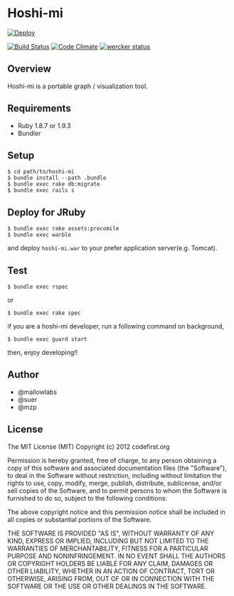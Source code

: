 Hoshi-mi
========================================

[![Deploy](https://www.herokucdn.com/deploy/button.png)](https://heroku.com/deploy)

[![Build Status](https://secure.travis-ci.org/codefirst/hoshi-mi.png?branch=master)](http://travis-ci.org/codefirst/hoshi-mi)
[![Code Climate](https://codeclimate.com/github/codefirst/hoshi-mi.png)](https://codeclimate.com/github/codefirst/hoshi-mi)
[![wercker status](https://app.wercker.com/status/cb81a88dbe4a226d0f71f8132980912d/s/ "wercker status")](https://app.wercker.com/project/bykey/cb81a88dbe4a226d0f71f8132980912d)

Overview
------------------------------
Hoshi-mi is a portable graph / visualization tool.

Requirements
------------------------------

 * Ruby 1.8.7 or 1.9.3
 * Bundler

Setup
------------------------------

    $ cd path/to/hoshi-mi
    $ bundle install --path .bundle
    $ bundle exec rake db:migrate
    $ bundle exec rails s

Deploy for JRuby
------------------------------

    $ bundle exec rake assets:precomile
    $ bundle exec warble

and deploy `hoshi-mi.war` to your prefer application server(e.g. Tomcat).

Test
------------------------------

    $ bundle exec rspec

or

    $ bundle exec rake spec

if you are a hoshi-mi developer, run a following command on background,

    $ bundle exec guard start

then, enjoy developing!!

Author
------------------------------

 * @mallowlabs
 * @suer
 * @mzp

License
------------------------------
The MIT License (MIT)
Copyright (c) 2012 codefirst.org

Permission is hereby granted, free of charge, to any person obtaining a copy of this software and associated documentation files (the "Software"), to deal in the Software without restriction, including without limitation the rights to use, copy, modify, merge, publish, distribute, sublicense, and/or sell copies of the Software, and to permit persons to whom the Software is furnished to do so, subject to the following conditions:

The above copyright notice and this permission notice shall be included in all copies or substantial portions of the Software.

THE SOFTWARE IS PROVIDED "AS IS", WITHOUT WARRANTY OF ANY KIND, EXPRESS OR IMPLIED, INCLUDING BUT NOT LIMITED TO THE WARRANTIES OF MERCHANTABILITY, FITNESS FOR A PARTICULAR PURPOSE AND NONINFRINGEMENT. IN NO EVENT SHALL THE AUTHORS OR COPYRIGHT HOLDERS BE LIABLE FOR ANY CLAIM, DAMAGES OR OTHER LIABILITY, WHETHER IN AN ACTION OF CONTRACT, TORT OR OTHERWISE, ARISING FROM, OUT OF OR IN CONNECTION WITH THE SOFTWARE OR THE USE OR OTHER DEALINGS IN THE SOFTWARE.

